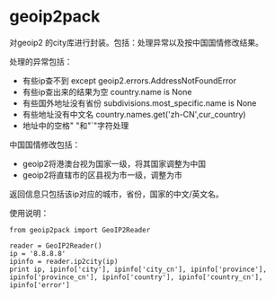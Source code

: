 # geoip2pack
对geoip2 的city库进行封装。包括：处理异常以及按中国国情修改结果。

处理的异常包括：

* 有些ip查不到 except geoip2.errors.AddressNotFoundError
* 有些ip查出来的结果为空 country.name is None
* 有些国外地址没有省份 subdivisions.most_specific.name is None
* 有些地址没有中文名 country.names.get('zh-CN',cur_country)
* 地址中的空格" "和"`"字符处理

中国国情修改包括：

* geoip2将港澳台视为国家一级，将其国家调整为中国
* geoip2将直辖市的区县视为市一级，调整为市

返回信息只包括该ip对应的城市，省份，国家的中文/英文名。

使用说明：
```
from geoip2pack import GeoIP2Reader

reader = GeoIP2Reader()
ip = '8.8.8.8'
ipinfo = reader.ip2city(ip)
print ip, ipinfo['city'], ipinfo['city_cn'], ipinfo['province'], ipinfo['province_cn'], ipinfo['country'], ipinfo['country_cn'], ipinfo['error']
```
